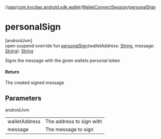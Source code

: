 //[app](../../../index.md)/[com.kycdao.android.sdk.wallet](../index.md)/[WalletConnectSession](index.md)/[personalSign](personal-sign.md)

# personalSign

[androidJvm]\
open suspend override fun [personalSign](personal-sign.md)(walletAddress: [String](https://kotlinlang.org/api/latest/jvm/stdlib/kotlin/-string/index.html), message: [String](https://kotlinlang.org/api/latest/jvm/stdlib/kotlin/-string/index.html)): [String](https://kotlinlang.org/api/latest/jvm/stdlib/kotlin/-string/index.html)

Signs the message with the given wallets personal token

#### Return

The created signed message

## Parameters

androidJvm

| | |
|---|---|
| walletAddress | The address to sign with |
| message | The message to sign |
